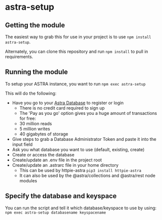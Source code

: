 # astra-setup

## Getting the module
The easiest way to grab this for use in your project is to use `npm install astra-setup`.

Alternately, you can clone this repository and run `npm install` to pull in requirements.

## Running the module
To setup your ASTRA instance, you want to run `npm exec astra-setup`

This will do the following:
* Have you go to your [Astra Database](https://datastx.io/workshops) to register or login
  * There is no credit card required to sign up
  * The 'Pay as you go' option gives you a huge amount of transactions for free:
   * 30 million reads
   * 5 million writes
   * 40 gigabytes of storage
* Give steps to grab a Database Administrator Token and paste it into the input field
* Ask you what database you want to use (default, existing, create)
* Create or access the database
* Create/update an .env file in the project root
* Create/update an .astrarc file in your home directory
  * This can be used by httpie-astra `pip3 install httpie-astra`
  * It can also be used by the @astra/collections and @astra/rest node modules

## Specify the database and keyspace
You can run the script and tell it which database/keyspace to use by using:
`npm exec astra-setup databasename keyspacename`
